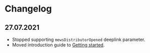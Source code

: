 # Changelog

## 27.07.2021

* Stopped supporting `mewsDistributorOpened` deeplink parameter.
* Moved introduction guide to [Getting started](./getting-started.md).
